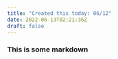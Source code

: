 ```yaml
---
title: "Created this today: 06/12"
date: 2022-06-13T02:21:36Z
draft: false
---
```


### This is some markdown

